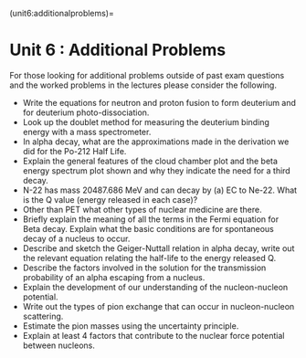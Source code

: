 (unit6:additionalproblems)=
# Unit 6 : Additional Problems

For those looking for additional problems outside of past exam questions and the worked problems in the lectures please consider the following.


- Write the equations for neutron and proton fusion to form deuterium and for deuterium photo-dissociation.
- Look up the doublet method for measuring the deuterium binding energy with a mass spectrometer.
- In alpha decay, what are the approximations made in the derivation we did for the Po-212 Half Life.
- Explain the general features of the cloud chamber plot and the beta energy spectrum plot shown and why they indicate the need for a third decay.
- N-22 has mass 20487.686 MeV and can decay  by (a) EC to Ne-22. What is the Q value (energy released in each case)?
- Other than PET what other types of nuclear medicine are there.
- Briefly explain the meaning of all the terms in the Fermi equation for Beta decay.
Explain what the basic conditions are for spontaneous decay of a nucleus to occur.
- Describe and sketch the Geiger-Nuttall relation in alpha decay, write out the relevant equation relating the half-life to the energy released Q.
- Describe the factors involved in the solution for the transmission probability of an alpha escaping from a nucleus.
- Explain the development of our understanding of the nucleon-nucleon potential.
- Write out the types of pion exchange that can occur in nucleon-nucleon scattering.
- Estimate the pion masses using the uncertainty principle.
- Explain at least 4 factors that contribute to the nuclear force potential between nucleons.